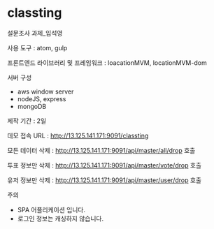 # classting
설문조사 과제_임석영

사용 도구 : atom, gulp

프론트엔드 라이브러리 및 프레임워크 : loacationMVM, locationMVM-dom

서버 구성
 - aws window server
 - nodeJS, express
 - mongoDB

제작 기간 : 2일


데모 접속 URL :
http://13.125.141.171:9091/classting

모든 데이터 삭제 :
http://13.125.141.171:9091/api/master/all/drop 호출

투표 정보만 삭제 :
http://13.125.141.171:9091/api/master/vote/drop 호출

유저 정보만 삭제 :
http://13.125.141.171:9091/api/master/user/drop 호출



주의
- SPA 어플리케이션 입니다.
- 로그인 정보는 캐싱하지 않습니다.
